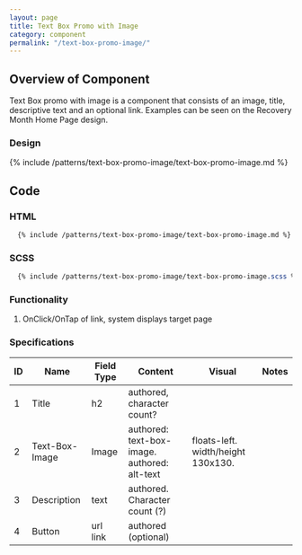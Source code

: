 ```yaml
---
layout: page
title: Text Box Promo with Image
category: component
permalink: "/text-box-promo-image/"
---
```


## Overview of Component
Text Box promo with image is a component that consists of an image, title, descriptive text and an optional link. Examples can be seen on the Recovery Month Home Page design.

### Design

{% include /patterns/text-box-promo-image/text-box-promo-image.md %}

## Code
### HTML
```html
  {% include /patterns/text-box-promo-image/text-box-promo-image.md %}
```

### SCSS
```scss
  {% include /patterns/text-box-promo-image/text-box-promo-image.scss %}
```


### Functionality
1) OnClick/OnTap of link, system displays target page

### Specifications

| ID   | Name | Field Type  | Content | Visual | Notes |
|------|------|-------------|---------|--------|-------|
| 1    | Title | h2 | authored, character count? |
| 2    | Text-Box-Image | Image | authored: text-box-image. authored: alt-text | floats-left. width/height 130x130. |
| 3    | Description | text | authored. Character count (?) |
| 4    | Button | url link | authored (optional) |

